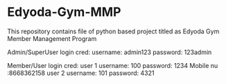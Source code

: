 # Edyoda-Gym-MMP
This repository contains file of python based project titled as Edyoda Gym Member Management Program

Admin/SuperUser login cred:
username: admin123
password: 123admin


Member/User login cred:
user 1
username: 100
password: 1234
Mobile nu :8668362158
user 2
username: 101
password: 4321
